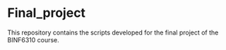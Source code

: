 # Final_project
This repository contains the scripts developed for the final project of the BINF6310 course.
